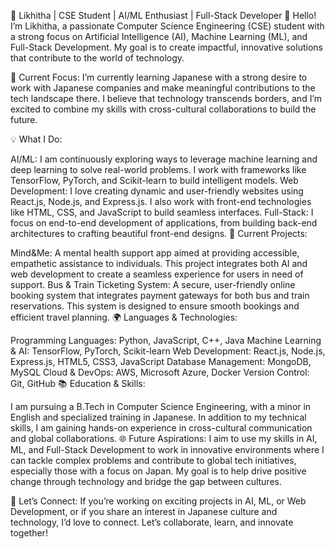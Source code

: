 🌟 Likhitha | CSE Student | AI/ML Enthusiast | Full-Stack Developer 🌟
Hello! I’m Likhitha, a passionate Computer Science Engineering (CSE) student with a strong focus on Artificial Intelligence (AI), Machine Learning (ML), and Full-Stack Development. My goal is to create impactful, innovative solutions that contribute to the world of technology.

🚀 Current Focus: I’m currently learning Japanese with a strong desire to work with Japanese companies and make meaningful contributions to the tech landscape there. I believe that technology transcends borders, and I’m excited to combine my skills with cross-cultural collaborations to build the future.

💡 What I Do:

AI/ML: I am continuously exploring ways to leverage machine learning and deep learning to solve real-world problems. I work with frameworks like TensorFlow, PyTorch, and Scikit-learn to build intelligent models.
Web Development: I love creating dynamic and user-friendly websites using React.js, Node.js, and Express.js. I also work with front-end technologies like HTML, CSS, and JavaScript to build seamless interfaces.
Full-Stack: I focus on end-to-end development of applications, from building back-end architectures to crafting beautiful front-end designs.
🎯 Current Projects:

Mind&Me: A mental health support app aimed at providing accessible, empathetic assistance to individuals. This project integrates both AI and web development to create a seamless experience for users in need of support.
Bus & Train Ticketing System: A secure, user-friendly online booking system that integrates payment gateways for both bus and train reservations. This system is designed to ensure smooth bookings and efficient travel planning.
🌍 Languages & Technologies:

Programming Languages: Python, JavaScript, C++, Java
Machine Learning & AI: TensorFlow, PyTorch, Scikit-learn
Web Development: React.js, Node.js, Express.js, HTML5, CSS3, JavaScript
Database Management: MongoDB, MySQL
Cloud & DevOps: AWS, Microsoft Azure, Docker
Version Control: Git, GitHub
📚 Education & Skills:

I am pursuing a B.Tech in Computer Science Engineering, with a minor in English and specialized training in Japanese.
In addition to my technical skills, I am gaining hands-on experience in cross-cultural communication and global collaborations.
🌐 Future Aspirations: I aim to use my skills in AI, ML, and Full-Stack Development to work in innovative environments where I can tackle complex problems and contribute to global tech initiatives, especially those with a focus on Japan. My goal is to help drive positive change through technology and bridge the gap between cultures.

🔗 Let’s Connect: If you’re working on exciting projects in AI, ML, or Web Development, or if you share an interest in Japanese culture and technology, I’d love to connect. Let’s collaborate, learn, and innovate together!
